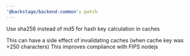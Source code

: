 ```yaml
---
'@backstage/backend-common': patch
---
```


Use sha256 instead of md5 for hash key calculation in caches

This can have a side effect of invalidating caches (when cache key was >250 characters)
This improves compliance with FIPS nodejs
